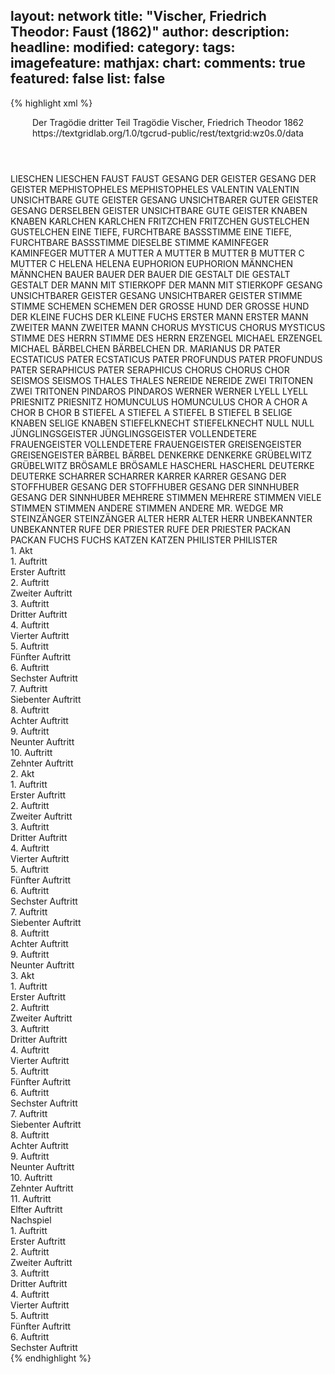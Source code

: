 layout: network
title: "Vischer, Friedrich Theodor: Faust (1862)"
author:
description:
headline:
modified:
category:
tags:
imagefeature:
mathjax:
chart:
comments: true
featured: false
list: false
---
{% highlight xml %}
<?xml-model href="https://raw.githubusercontent.com/DLiNa/project/master/rules/lina.rnc"?><?xml-model href="https://raw.githubusercontent.com/DLiNa/project/master/rules/lina.sch"?>
<play xmlns="http://lina.digital">
  <header>
    <title>Faust</title>
    <subtitle>Der Tragödie dritter Teil</subtitle>
    <genretitle>Tragödie</genretitle>
    <author>Vischer, Friedrich Theodor</author>
    <date type="print" when="1862">1862</date>
    <date type="premiere"/>
    <date type="written"/>
    <source>https://textgridlab.org/1.0/tgcrud-public/rest/textgrid:wz0s.0/data</source>
  </header>
  <personae>
    <character>
      <name>LIESCHEN</name>
      <alias xml:id="lieschen">
        <name>LIESCHEN</name>
      </alias>
    </character>
    <character>
      <name>FAUST</name>
      <alias xml:id="faust">
        <name>FAUST</name>
      </alias>
    </character>
    <character>
      <name>GESANG DER GEISTER</name>
      <alias xml:id="gesang_der_geister">
        <name>GESANG DER GEISTER</name>
      </alias>
    </character>
    <character>
      <name>MEPHISTOPHELES</name>
      <alias xml:id="mephistopheles">
        <name>MEPHISTOPHELES</name>
      </alias>
    </character>
    <character>
      <name>VALENTIN</name>
      <alias xml:id="valentin">
        <name>VALENTIN</name>
      </alias>
    </character>
    <character>
      <name>UNSICHTBARE GUTE GEISTER</name>
      <alias xml:id="gesang_unsichtbarer_guter_geister">
        <name>GESANG UNSICHTBARER GUTER GEISTER</name>
      </alias>
      <alias xml:id="gesang_derselben_geister">
        <name>GESANG DERSELBEN GEISTER</name>
      </alias>
      <alias xml:id="unsichtbare_gute_geister">
        <name>UNSICHTBARE GUTE GEISTER</name>
      </alias>
    </character>
    <character>
      <name>KNABEN</name>
      <alias xml:id="knaben">
        <name>KNABEN</name>
      </alias>
    </character>
    <character>
      <name>KARLCHEN</name>
      <alias xml:id="karlchen">
        <name>KARLCHEN</name>
      </alias>
    </character>
    <character>
      <name>FRITZCHEN</name>
      <alias xml:id="fritzchen">
        <name>FRITZCHEN</name>
      </alias>
    </character>
    <character>
      <name>GUSTELCHEN</name>
      <alias xml:id="gustelchen">
        <name>GUSTELCHEN</name>
      </alias>
    </character>
    <character>
      <name>EINE TIEFE, FURCHTBARE BASSSTIMME</name>
      <alias xml:id="eine_tiefe_furchtbare_bassstimme">
        <name>EINE TIEFE, FURCHTBARE BASSSTIMME</name>
      </alias>
      <alias xml:id="dieselbe_stimme">
        <name>DIESELBE STIMME</name>
      </alias>
    </character>
    <character>
      <name>KAMINFEGER</name>
      <alias xml:id="kaminfeger">
        <name>KAMINFEGER</name>
      </alias>
    </character>
    <character>
      <name>MUTTER A</name>
      <alias xml:id="mutter_a">
        <name>MUTTER A</name>
      </alias>
    </character>
    <character>
      <name>MUTTER B</name>
      <alias xml:id="mutter_b">
        <name>MUTTER B</name>
      </alias>
    </character>
    <character>
      <name>MUTTER C</name>
      <alias xml:id="mutter_c">
        <name>MUTTER C</name>
      </alias>
    </character>
    <character>
      <name>HELENA</name>
      <alias xml:id="helena">
        <name>HELENA</name>
      </alias>
    </character>
    <character>
      <name>EUPHORION</name>
      <alias xml:id="euphorion">
        <name>EUPHORION</name>
      </alias>
    </character>
    <character>
      <name>MÄNNCHEN</name>
      <alias xml:id="männchen">
        <name>MÄNNCHEN</name>
      </alias>
    </character>
    <character>
      <name>BAUER</name>
      <alias xml:id="bauer">
        <name>BAUER</name>
      </alias>
      <alias xml:id="der_bauer">
        <name>DER BAUER</name>
      </alias>
    </character>
    <character>
      <name>DIE GESTALT</name>
      <alias xml:id="die_gestalt">
        <name>DIE GESTALT</name>
      </alias>
      <alias xml:id="gestalt">
        <name>GESTALT</name>
      </alias>
    </character>
    <character>
      <name>DER MANN MIT STIERKOPF</name>
      <alias xml:id="der_mann_mit_stierkopf">
        <name>DER MANN MIT STIERKOPF</name>
      </alias>
    </character>
    <character>
      <name>GESANG UNSICHTBARER GEISTER</name>
      <alias xml:id="gesang_unsichtbarer_geister">
        <name>GESANG UNSICHTBARER GEISTER</name>
      </alias>
    </character>
    <character>
      <name>STIMME</name>
      <alias xml:id="stimme">
        <name>STIMME</name>
      </alias>
    </character>
    <character>
      <name>SCHEMEN</name>
      <alias xml:id="schemen">
        <name>SCHEMEN</name>
      </alias>
    </character>
    <character>
      <name>DER GROSSE HUND</name>
      <alias xml:id="der_grosse_hund">
        <name>DER GROSSE HUND</name>
      </alias>
    </character>
    <character>
      <name>DER KLEINE FUCHS</name>
      <alias xml:id="der_kleine_fuchs">
        <name>DER KLEINE FUCHS</name>
      </alias>
    </character>
    <character>
      <name>ERSTER MANN</name>
      <alias xml:id="erster_mann">
        <name>ERSTER MANN</name>
      </alias>
    </character>
    <character>
      <name>ZWEITER MANN</name>
      <alias xml:id="zweiter_mann">
        <name>ZWEITER MANN</name>
      </alias>
    </character>
    <character>
      <name>CHORUS MYSTICUS</name>
      <alias xml:id="chorus_mysticus">
        <name>CHORUS MYSTICUS</name>
      </alias>
    </character>
    <character>
      <name>STIMME DES HERRN</name>
      <alias xml:id="stimme_des_herrn">
        <name>STIMME DES HERRN</name>
      </alias>
    </character>
    <character>
      <name>ERZENGEL MICHAEL</name>
      <alias xml:id="erzengel_michael">
        <name>ERZENGEL MICHAEL</name>
      </alias>
    </character>
    <character>
      <name>BÄRBELCHEN</name>
      <alias xml:id="bärbelchen">
        <name>BÄRBELCHEN</name>
      </alias>
    </character>
    <character>
      <name>DR. MARIANUS</name>
      <alias xml:id="dr">
        <name>DR</name>
      </alias>
    </character>
    <character>
      <name>PATER ECSTATICUS</name>
      <alias xml:id="pater_ecstaticus">
        <name>PATER ECSTATICUS</name>
      </alias>
    </character>
    <character>
      <name>PATER PROFUNDUS</name>
      <alias xml:id="pater_profundus">
        <name>PATER PROFUNDUS</name>
      </alias>
    </character>
    <character>
      <name>PATER SERAPHICUS</name>
      <alias xml:id="pater_seraphicus">
        <name>PATER SERAPHICUS</name>
      </alias>
    </character>
    <character>
      <name>CHORUS</name>
      <alias xml:id="chorus">
        <name>CHORUS</name>
      </alias>
      <alias xml:id="chor">
        <name>CHOR</name>
      </alias>
    </character>
    <character>
      <name>SEISMOS</name>
      <alias xml:id="seismos">
        <name>SEISMOS</name>
      </alias>
    </character>
    <character>
      <name>THALES</name>
      <alias xml:id="thales">
        <name>THALES</name>
      </alias>
    </character>
    <character>
      <name>NEREIDE</name>
      <alias xml:id="nereide">
        <name>NEREIDE</name>
      </alias>
    </character>
    <character>
      <name>ZWEI TRITONEN</name>
      <alias xml:id="zwei_tritonen">
        <name>ZWEI TRITONEN</name>
      </alias>
    </character>
    <character>
      <name>PINDAROS</name>
      <alias xml:id="pindaros">
        <name>PINDAROS</name>
      </alias>
    </character>
    <character>
      <name>WERNER</name>
      <alias xml:id="werner">
        <name>WERNER</name>
      </alias>
    </character>
    <character>
      <name>LYELL</name>
      <alias xml:id="lyell">
        <name>LYELL</name>
      </alias>
    </character>
    <character>
      <name>PRIESNITZ</name>
      <alias xml:id="priesnitz">
        <name>PRIESNITZ</name>
      </alias>
    </character>
    <character>
      <name>HOMUNCULUS</name>
      <alias xml:id="homunculus">
        <name>HOMUNCULUS</name>
      </alias>
    </character>
    <character>
      <name>CHOR A</name>
      <alias xml:id="chor_a">
        <name>CHOR A</name>
      </alias>
    </character>
    <character>
      <name>CHOR B</name>
      <alias xml:id="chor_b">
        <name>CHOR B</name>
      </alias>
    </character>
    <character>
      <name>STIEFEL A</name>
      <alias xml:id="stiefel_a">
        <name>STIEFEL A</name>
      </alias>
    </character>
    <character>
      <name>STIEFEL B</name>
      <alias xml:id="stiefel_b">
        <name>STIEFEL B</name>
      </alias>
    </character>
    <character>
      <name>SELIGE KNABEN</name>
      <alias xml:id="selige_knaben">
        <name>SELIGE KNABEN</name>
      </alias>
    </character>
    <character>
      <name>STIEFELKNECHT</name>
      <alias xml:id="stiefelknecht">
        <name>STIEFELKNECHT</name>
      </alias>
    </character>
    <character>
      <name>NULL</name>
      <alias xml:id="null">
        <name>NULL</name>
      </alias>
    </character>
    <character>
      <name>JÜNGLINGSGEISTER</name>
      <alias xml:id="jünglingsgeister">
        <name>JÜNGLINGSGEISTER</name>
      </alias>
    </character>
    <character>
      <name>VOLLENDETERE FRAUENGEISTER</name>
      <alias xml:id="vollendetere_frauengeister">
        <name>VOLLENDETERE FRAUENGEISTER</name>
      </alias>
    </character>
    <character>
      <name>GREISENGEISTER</name>
      <alias xml:id="greisengeister">
        <name>GREISENGEISTER</name>
      </alias>
    </character>
    <character>
      <name>BÄRBEL</name>
      <alias xml:id="bärbel">
        <name>BÄRBEL</name>
      </alias>
    </character>
    <character>
      <name>DENKERKE</name>
      <alias xml:id="denkerke">
        <name>DENKERKE</name>
      </alias>
    </character>
    <character>
      <name>GRÜBELWITZ</name>
      <alias xml:id="grübelwitz">
        <name>GRÜBELWITZ</name>
      </alias>
    </character>
    <character>
      <name>BRÖSAMLE</name>
      <alias xml:id="brösamle">
        <name>BRÖSAMLE</name>
      </alias>
    </character>
    <character>
      <name>HASCHERL</name>
      <alias xml:id="hascherl">
        <name>HASCHERL</name>
      </alias>
    </character>
    <character>
      <name>DEUTERKE</name>
      <alias xml:id="deuterke">
        <name>DEUTERKE</name>
      </alias>
    </character>
    <character>
      <name>SCHARRER</name>
      <alias xml:id="scharrer">
        <name>SCHARRER</name>
      </alias>
    </character>
    <character>
      <name>KARRER</name>
      <alias xml:id="karrer">
        <name>KARRER</name>
      </alias>
    </character>
    <character>
      <name>GESANG DER STOFFHUBER</name>
      <alias xml:id="gesang_der_stoffhuber">
        <name>GESANG DER STOFFHUBER</name>
      </alias>
    </character>
    <character>
      <name>GESANG DER SINNHUBER</name>
      <alias xml:id="gesang_der_sinnhuber">
        <name>GESANG DER SINNHUBER</name>
      </alias>
    </character>
    <character>
      <name>MEHRERE STIMMEN</name>
      <alias xml:id="mehrere_stimmen">
        <name>MEHRERE STIMMEN</name>
      </alias>
      <alias xml:id="viele_stimmen">
        <name>VIELE STIMMEN</name>
      </alias>
      <alias xml:id="stimmen">
        <name>STIMMEN</name>
      </alias>
      <alias xml:id="andere_stimmen">
        <name>ANDERE STIMMEN</name>
      </alias>
      <alias xml:id="andere">
        <name>ANDERE</name>
      </alias>
    </character>
    <character>
      <name>MR. WEDGE</name>
      <alias xml:id="mr">
        <name>MR</name>
      </alias>
    </character>
    <character>
      <name>STEINZÄNGER</name>
      <alias xml:id="steinzänger">
        <name>STEINZÄNGER</name>
      </alias>
    </character>
    <character>
      <name>ALTER HERR</name>
      <alias xml:id="alter_herr">
        <name>ALTER HERR</name>
      </alias>
    </character>
    <character>
      <name>UNBEKANNTER</name>
      <alias xml:id="unbekannter">
        <name>UNBEKANNTER</name>
      </alias>
    </character>
    <character>
      <name>RUFE DER PRIESTER</name>
      <alias xml:id="rufe_der_priester">
        <name>RUFE DER PRIESTER</name>
      </alias>
    </character>
    <character>
      <name>PACKAN</name>
      <alias xml:id="packan">
        <name>PACKAN</name>
      </alias>
    </character>
    <character>
      <name>FUCHS</name>
      <alias xml:id="fuchs">
        <name>FUCHS</name>
      </alias>
    </character>
    <character>
      <name>KATZEN</name>
      <alias xml:id="katzen">
        <name>KATZEN</name>
      </alias>
    </character>
    <character>
      <name>PHILISTER</name>
      <alias xml:id="philister">
        <name>PHILISTER</name>
      </alias>
    </character>
  </personae>
  <text>
    <div>
      <head>1. Akt</head>
      <div>
        <head>1. Auftritt</head>
        <div>
          <head>Erster Auftritt</head>
          <sp who="#lieschen">
            <amount n="1" unit="speech_acts"/>
            <amount n="963" unit="words"/>
            <amount n="155" unit="lines"/>
            <amount n="5452" unit="chars"/>
          </sp>
        </div>
      </div>
      <div>
        <head>2. Auftritt</head>
        <div>
          <head>Zweiter Auftritt</head>
          <sp who="#lieschen">
            <amount n="11" unit="speech_acts"/>
            <amount n="187" unit="words"/>
            <amount n="27" unit="lines"/>
            <amount n="1007" unit="chars"/>
          </sp>
          <sp who="#faust">
            <amount n="11" unit="speech_acts"/>
            <amount n="587" unit="words"/>
            <amount n="89" unit="lines"/>
            <amount n="3240" unit="chars"/>
          </sp>
        </div>
      </div>
      <div>
        <head>3. Auftritt</head>
        <div>
          <head>Dritter Auftritt</head>
          <sp who="#gesang_der_geister">
            <amount n="1" unit="speech_acts"/>
            <amount n="227" unit="words"/>
            <amount n="76" unit="lines"/>
            <amount n="1350" unit="chars"/>
          </sp>
          <sp who="#faust">
            <amount n="3" unit="speech_acts"/>
            <amount n="143" unit="words"/>
            <amount n="21" unit="lines"/>
            <amount n="777" unit="chars"/>
          </sp>
          <sp who="#mephistopheles">
            <amount n="3" unit="speech_acts"/>
            <amount n="38" unit="words"/>
            <amount n="6" unit="lines"/>
            <amount n="187" unit="chars"/>
          </sp>
          <sp who="#lieschen">
            <amount n="4" unit="speech_acts"/>
            <amount n="77" unit="words"/>
            <amount n="11" unit="lines"/>
            <amount n="361" unit="chars"/>
          </sp>
        </div>
      </div>
      <div>
        <head>4. Auftritt</head>
        <div>
          <head>Vierter Auftritt</head>
          <sp who="#valentin">
            <amount n="4" unit="speech_acts"/>
            <amount n="108" unit="words"/>
            <amount n="16" unit="lines"/>
            <amount n="552" unit="chars"/>
          </sp>
          <sp who="#faust">
            <amount n="2" unit="speech_acts"/>
            <amount n="83" unit="words"/>
            <amount n="16" unit="lines"/>
            <amount n="463" unit="chars"/>
          </sp>
          <sp who="#lieschen">
            <amount n="1" unit="speech_acts"/>
            <amount n="24" unit="words"/>
            <amount n="4" unit="lines"/>
            <amount n="143" unit="chars"/>
          </sp>
          <sp who="#mephistopheles">
            <amount n="3" unit="speech_acts"/>
            <amount n="54" unit="words"/>
            <amount n="7" unit="lines"/>
            <amount n="284" unit="chars"/>
          </sp>
        </div>
      </div>
      <div>
        <head>5. Auftritt</head>
        <div>
          <head>Fünfter Auftritt</head>
          <sp who="#gesang_unsichtbarer_guter_geister">
            <amount n="1" unit="speech_acts"/>
            <amount n="4" unit="words"/>
            <amount n="1" unit="lines"/>
            <amount n="21" unit="chars"/>
          </sp>
          <sp who="#faust">
            <amount n="4" unit="speech_acts"/>
            <amount n="76" unit="words"/>
            <amount n="11" unit="lines"/>
            <amount n="434" unit="chars"/>
          </sp>
          <sp who="#lieschen">
            <amount n="2" unit="speech_acts"/>
            <amount n="64" unit="words"/>
            <amount n="13" unit="lines"/>
            <amount n="430" unit="chars"/>
          </sp>
          <sp who="#gesang_derselben_geister">
            <amount n="1" unit="speech_acts"/>
            <amount n="65" unit="words"/>
            <amount n="24" unit="lines"/>
            <amount n="512" unit="chars"/>
          </sp>
          <sp who="#valentin">
            <amount n="2" unit="speech_acts"/>
            <amount n="154" unit="words"/>
            <amount n="20" unit="lines"/>
            <amount n="801" unit="chars"/>
          </sp>
        </div>
      </div>
      <div>
        <head>6. Auftritt</head>
        <div>
          <head>Sechster Auftritt</head>
          <sp who="#mephistopheles">
            <amount n="12" unit="speech_acts"/>
            <amount n="473" unit="words"/>
            <amount n="71" unit="lines"/>
            <amount n="2627" unit="chars"/>
          </sp>
          <sp who="#knaben">
            <amount n="6" unit="speech_acts"/>
            <amount n="44" unit="words"/>
            <amount n="7" unit="lines"/>
            <amount n="226" unit="chars"/>
          </sp>
          <sp who="#karlchen">
            <amount n="1" unit="speech_acts"/>
            <amount n="9" unit="words"/>
            <amount n="1" unit="lines"/>
            <amount n="53" unit="chars"/>
          </sp>
          <sp who="#fritzchen">
            <amount n="1" unit="speech_acts"/>
            <amount n="5" unit="words"/>
            <amount n="1" unit="lines"/>
            <amount n="36" unit="chars"/>
          </sp>
          <sp who="#gustelchen">
            <amount n="1" unit="speech_acts"/>
            <amount n="3" unit="words"/>
            <amount n="1" unit="lines"/>
            <amount n="16" unit="chars"/>
          </sp>
        </div>
      </div>
      <div>
        <head>7. Auftritt</head>
        <div>
          <head>Siebenter Auftritt</head>
          <sp who="#faust">
            <amount n="9" unit="speech_acts"/>
            <amount n="909" unit="words"/>
            <amount n="115" unit="lines"/>
            <amount n="5153" unit="chars"/>
          </sp>
          <sp who="#knaben">
            <amount n="2" unit="speech_acts"/>
            <amount n="20" unit="words"/>
            <amount n="2" unit="lines"/>
            <amount n="101" unit="chars"/>
          </sp>
          <sp who="#karlchen">
            <amount n="1" unit="speech_acts"/>
            <amount n="7" unit="words"/>
            <amount n="1" unit="lines"/>
            <amount n="27" unit="chars"/>
          </sp>
          <sp who="#lieschen">
            <amount n="2" unit="speech_acts"/>
            <amount n="89" unit="words"/>
            <amount n="15" unit="lines"/>
            <amount n="531" unit="chars"/>
          </sp>
          <sp who="#fritzchen">
            <amount n="2" unit="speech_acts"/>
            <amount n="22" unit="words"/>
            <amount n="3" unit="lines"/>
            <amount n="99" unit="chars"/>
          </sp>
          <sp who="#mephistopheles">
            <amount n="1" unit="speech_acts"/>
            <amount n="55" unit="words"/>
            <amount n="8" unit="lines"/>
            <amount n="309" unit="chars"/>
          </sp>
          <sp who="#gesang_unsichtbarer_guter_geister">
            <amount n="1" unit="speech_acts"/>
            <amount n="101" unit="words"/>
            <amount n="41" unit="lines"/>
            <amount n="798" unit="chars"/>
          </sp>
        </div>
      </div>
      <div>
        <head>8. Auftritt</head>
        <div>
          <head>Achter Auftritt</head>
          <sp who="#faust">
            <amount n="6" unit="speech_acts"/>
            <amount n="169" unit="words"/>
            <amount n="24" unit="lines"/>
            <amount n="914" unit="chars"/>
          </sp>
          <sp who="#lieschen">
            <amount n="6" unit="speech_acts"/>
            <amount n="130" unit="words"/>
            <amount n="20" unit="lines"/>
            <amount n="707" unit="chars"/>
          </sp>
          <sp who="#eine_tiefe_furchtbare_bassstimme">
            <amount n="1" unit="speech_acts"/>
            <amount n="25" unit="words"/>
            <amount n="3" unit="lines"/>
            <amount n="145" unit="chars"/>
          </sp>
          <sp who="#dieselbe_stimme">
            <amount n="2" unit="speech_acts"/>
            <amount n="88" unit="words"/>
            <amount n="14" unit="lines"/>
            <amount n="499" unit="chars"/>
          </sp>
        </div>
      </div>
      <div>
        <head>9. Auftritt</head>
        <div>
          <head>Neunter Auftritt</head>
          <sp who="#valentin">
            <amount n="10" unit="speech_acts"/>
            <amount n="245" unit="words"/>
            <amount n="32" unit="lines"/>
            <amount n="1287" unit="chars"/>
          </sp>
          <sp who="#faust">
            <amount n="9" unit="speech_acts"/>
            <amount n="268" unit="words"/>
            <amount n="44" unit="lines"/>
            <amount n="1598" unit="chars"/>
          </sp>
          <sp who="#lieschen">
            <amount n="2" unit="speech_acts"/>
            <amount n="61" unit="words"/>
            <amount n="8" unit="lines"/>
            <amount n="322" unit="chars"/>
          </sp>
        </div>
      </div>
      <div>
        <head>10. Auftritt</head>
        <div>
          <head>Zehnter Auftritt</head>
          <sp who="#kaminfeger">
            <amount n="1" unit="speech_acts"/>
            <amount n="27" unit="words"/>
            <amount n="4" unit="lines"/>
            <amount n="146" unit="chars"/>
          </sp>
          <sp who="#lieschen">
            <amount n="2" unit="speech_acts"/>
            <amount n="71" unit="words"/>
            <amount n="10" unit="lines"/>
            <amount n="381" unit="chars"/>
          </sp>
          <sp who="#valentin">
            <amount n="3" unit="speech_acts"/>
            <amount n="69" unit="words"/>
            <amount n="9" unit="lines"/>
            <amount n="375" unit="chars"/>
          </sp>
          <sp who="#faust">
            <amount n="2" unit="speech_acts"/>
            <amount n="99" unit="words"/>
            <amount n="15" unit="lines"/>
            <amount n="628" unit="chars"/>
          </sp>
        </div>
      </div>
    </div>
    <div>
      <head>2. Akt</head>
      <div>
        <head>1. Auftritt</head>
        <div>
          <head>Erster Auftritt</head>
          <sp who="#mutter_a">
            <amount n="3" unit="speech_acts"/>
            <amount n="104" unit="words"/>
            <amount n="31" unit="lines"/>
            <amount n="663" unit="chars"/>
          </sp>
          <sp who="#mutter_b">
            <amount n="1" unit="speech_acts"/>
            <amount n="47" unit="words"/>
            <amount n="14" unit="lines"/>
            <amount n="271" unit="chars"/>
          </sp>
          <sp who="#mutter_c">
            <amount n="1" unit="speech_acts"/>
            <amount n="46" unit="words"/>
            <amount n="14" unit="lines"/>
            <amount n="262" unit="chars"/>
          </sp>
          <sp who="#mutter_a #mutter_b #mutter_c">
            <amount n="1" unit="speech_acts"/>
            <amount n="50" unit="words"/>
            <amount n="14" unit="lines"/>
            <amount n="284" unit="chars"/>
          </sp>
          <sp who="#mephistopheles">
            <amount n="1" unit="speech_acts"/>
            <amount n="15" unit="words"/>
            <amount n="3" unit="lines"/>
            <amount n="84" unit="chars"/>
          </sp>
          <sp who="#mutter_a #mutter_b #mutter_c">
            <amount n="1" unit="speech_acts"/>
            <amount n="6" unit="words"/>
            <amount n="1" unit="lines"/>
            <amount n="41" unit="chars"/>
          </sp>
        </div>
      </div>
      <div>
        <head>2. Auftritt</head>
        <div>
          <head>Zweiter Auftritt</head>
          <sp who="#mephistopheles">
            <amount n="12" unit="speech_acts"/>
            <amount n="1423" unit="words"/>
            <amount n="196" unit="lines"/>
            <amount n="8046" unit="chars"/>
          </sp>
          <sp who="#mutter_a">
            <amount n="9" unit="speech_acts"/>
            <amount n="234" unit="words"/>
            <amount n="34" unit="lines"/>
            <amount n="1333" unit="chars"/>
          </sp>
          <sp who="#mutter_b">
            <amount n="1" unit="speech_acts"/>
            <amount n="9" unit="words"/>
            <amount n="2" unit="lines"/>
            <amount n="67" unit="chars"/>
          </sp>
          <sp who="#mutter_c">
            <amount n="1" unit="speech_acts"/>
            <amount n="12" unit="words"/>
            <amount n="2" unit="lines"/>
            <amount n="66" unit="chars"/>
          </sp>
          <sp who="#mutter_a #mutter_b #mutter_c">
            <amount n="4" unit="speech_acts"/>
            <amount n="41" unit="words"/>
            <amount n="7" unit="lines"/>
            <amount n="227" unit="chars"/>
          </sp>
          <sp who="#valentin">
            <amount n="3" unit="speech_acts"/>
            <amount n="65" unit="words"/>
            <amount n="12" unit="lines"/>
            <amount n="378" unit="chars"/>
          </sp>
          <sp who="#faust">
            <amount n="2" unit="speech_acts"/>
            <amount n="27" unit="words"/>
            <amount n="4" unit="lines"/>
            <amount n="154" unit="chars"/>
          </sp>
        </div>
      </div>
      <div>
        <head>3. Auftritt</head>
        <div>
          <head>Dritter Auftritt</head>
          <sp who="#valentin">
            <amount n="2" unit="speech_acts"/>
            <amount n="56" unit="words"/>
            <amount n="10" unit="lines"/>
            <amount n="306" unit="chars"/>
          </sp>
          <sp who="#faust">
            <amount n="1" unit="speech_acts"/>
            <amount n="40" unit="words"/>
            <amount n="6" unit="lines"/>
            <amount n="226" unit="chars"/>
          </sp>
        </div>
      </div>
      <div>
        <head>4. Auftritt</head>
        <div>
          <head>Vierter Auftritt</head>
          <sp who="#helena">
            <amount n="5" unit="speech_acts"/>
            <amount n="220" unit="words"/>
            <amount n="29" unit="lines"/>
            <amount n="1332" unit="chars"/>
          </sp>
          <sp who="#faust">
            <amount n="4" unit="speech_acts"/>
            <amount n="306" unit="words"/>
            <amount n="47" unit="lines"/>
            <amount n="1774" unit="chars"/>
          </sp>
        </div>
      </div>
      <div>
        <head>5. Auftritt</head>
        <div>
          <head>Fünfter Auftritt</head>
          <sp who="#euphorion">
            <amount n="5" unit="speech_acts"/>
            <amount n="216" unit="words"/>
            <amount n="60" unit="lines"/>
            <amount n="1256" unit="chars"/>
          </sp>
          <sp who="#helena">
            <amount n="5" unit="speech_acts"/>
            <amount n="169" unit="words"/>
            <amount n="31" unit="lines"/>
            <amount n="995" unit="chars"/>
          </sp>
          <sp who="#valentin">
            <amount n="8" unit="speech_acts"/>
            <amount n="179" unit="words"/>
            <amount n="30" unit="lines"/>
            <amount n="1092" unit="chars"/>
          </sp>
          <sp who="#faust">
            <amount n="9" unit="speech_acts"/>
            <amount n="490" unit="words"/>
            <amount n="71" unit="lines"/>
            <amount n="2717" unit="chars"/>
          </sp>
          <sp who="#gesang_unsichtbarer_guter_geister">
            <amount n="1" unit="speech_acts"/>
            <amount n="55" unit="words"/>
            <amount n="24" unit="lines"/>
            <amount n="470" unit="chars"/>
          </sp>
        </div>
      </div>
      <div>
        <head>6. Auftritt</head>
        <div>
          <head>Sechster Auftritt</head>
          <sp who="#männchen">
            <amount n="2" unit="speech_acts"/>
            <amount n="55" unit="words"/>
            <amount n="8" unit="lines"/>
            <amount n="324" unit="chars"/>
          </sp>
          <sp who="#faust">
            <amount n="5" unit="speech_acts"/>
            <amount n="129" unit="words"/>
            <amount n="18" unit="lines"/>
            <amount n="736" unit="chars"/>
          </sp>
          <sp who="#valentin">
            <amount n="5" unit="speech_acts"/>
            <amount n="108" unit="words"/>
            <amount n="14" unit="lines"/>
            <amount n="576" unit="chars"/>
          </sp>
          <sp who="#bauer">
            <amount n="3" unit="speech_acts"/>
            <amount n="114" unit="words"/>
            <amount n="15" unit="lines"/>
            <amount n="581" unit="chars"/>
          </sp>
        </div>
      </div>
      <div>
        <head>7. Auftritt</head>
        <div>
          <head>Siebenter Auftritt</head>
          <sp who="#die_gestalt">
            <amount n="2" unit="speech_acts"/>
            <amount n="92" unit="words"/>
            <amount n="21" unit="lines"/>
            <amount n="524" unit="chars"/>
          </sp>
          <sp who="#faust">
            <amount n="11" unit="speech_acts"/>
            <amount n="375" unit="words"/>
            <amount n="51" unit="lines"/>
            <amount n="1986" unit="chars"/>
          </sp>
          <sp who="#der_mann_mit_stierkopf">
            <amount n="1" unit="speech_acts"/>
            <amount n="35" unit="words"/>
            <amount n="8" unit="lines"/>
            <amount n="201" unit="chars"/>
          </sp>
          <sp who="#bauer">
            <amount n="1" unit="speech_acts"/>
            <amount n="10" unit="words"/>
            <amount n="2" unit="lines"/>
            <amount n="43" unit="chars"/>
          </sp>
          <sp who="#valentin">
            <amount n="8" unit="speech_acts"/>
            <amount n="235" unit="words"/>
            <amount n="34" unit="lines"/>
            <amount n="1325" unit="chars"/>
          </sp>
          <sp who="#gestalt">
            <amount n="1" unit="speech_acts"/>
            <amount n="8" unit="words"/>
            <amount n="1" unit="lines"/>
            <amount n="40" unit="chars"/>
          </sp>
          <sp who="#der_bauer">
            <amount n="2" unit="speech_acts"/>
            <amount n="40" unit="words"/>
            <amount n="6" unit="lines"/>
            <amount n="200" unit="chars"/>
          </sp>
          <sp who="#gesang_unsichtbarer_geister">
            <amount n="1" unit="speech_acts"/>
            <amount n="62" unit="words"/>
            <amount n="24" unit="lines"/>
            <amount n="485" unit="chars"/>
          </sp>
        </div>
      </div>
      <div>
        <head>8. Auftritt</head>
        <div>
          <head>Achter Auftritt</head>
          <sp who="#valentin">
            <amount n="10" unit="speech_acts"/>
            <amount n="145" unit="words"/>
            <amount n="22" unit="lines"/>
            <amount n="834" unit="chars"/>
          </sp>
          <sp who="#faust">
            <amount n="13" unit="speech_acts"/>
            <amount n="168" unit="words"/>
            <amount n="25" unit="lines"/>
            <amount n="951" unit="chars"/>
          </sp>
          <sp who="#stimme">
            <amount n="1" unit="speech_acts"/>
            <amount n="7" unit="words"/>
            <amount n="2" unit="lines"/>
            <amount n="45" unit="chars"/>
          </sp>
          <sp who="#schemen">
            <amount n="8" unit="speech_acts"/>
            <amount n="606" unit="words"/>
            <amount n="100" unit="lines"/>
            <amount n="3681" unit="chars"/>
          </sp>
          <sp who="#der_grosse_hund">
            <amount n="1" unit="speech_acts"/>
            <amount n="157" unit="words"/>
            <amount n="29" unit="lines"/>
            <amount n="881" unit="chars"/>
          </sp>
          <sp who="#der_kleine_fuchs">
            <amount n="1" unit="speech_acts"/>
            <amount n="318" unit="words"/>
            <amount n="59" unit="lines"/>
            <amount n="1813" unit="chars"/>
          </sp>
        </div>
      </div>
      <div>
        <head>9. Auftritt</head>
        <div>
          <head>Neunter Auftritt</head>
          <sp who="#erster_mann">
            <amount n="1" unit="speech_acts"/>
            <amount n="90" unit="words"/>
            <amount n="20" unit="lines"/>
            <amount n="466" unit="chars"/>
          </sp>
          <sp who="#valentin">
            <amount n="4" unit="speech_acts"/>
            <amount n="230" unit="words"/>
            <amount n="29" unit="lines"/>
            <amount n="1228" unit="chars"/>
          </sp>
          <sp who="#zweiter_mann">
            <amount n="1" unit="speech_acts"/>
            <amount n="122" unit="words"/>
            <amount n="16" unit="lines"/>
            <amount n="698" unit="chars"/>
          </sp>
          <sp who="#faust">
            <amount n="4" unit="speech_acts"/>
            <amount n="240" unit="words"/>
            <amount n="37" unit="lines"/>
            <amount n="1307" unit="chars"/>
          </sp>
          <sp who="#gesang_unsichtbarer_guter_geister">
            <amount n="1" unit="speech_acts"/>
            <amount n="36" unit="words"/>
            <amount n="18" unit="lines"/>
            <amount n="352" unit="chars"/>
          </sp>
          <sp who="#chorus_mysticus">
            <amount n="1" unit="speech_acts"/>
            <amount n="27" unit="words"/>
            <amount n="9" unit="lines"/>
            <amount n="155" unit="chars"/>
          </sp>
          <sp who="#unsichtbare_gute_geister">
            <amount n="1" unit="speech_acts"/>
            <amount n="47" unit="words"/>
            <amount n="13" unit="lines"/>
            <amount n="284" unit="chars"/>
          </sp>
          <sp who="#mutter_a #mutter_b #mutter_c">
            <amount n="1" unit="speech_acts"/>
            <amount n="60" unit="words"/>
            <amount n="20" unit="lines"/>
            <amount n="379" unit="chars"/>
          </sp>
          <sp who="#gesang_unsichtbarer_geister">
            <amount n="1" unit="speech_acts"/>
            <amount n="156" unit="words"/>
            <amount n="55" unit="lines"/>
            <amount n="1120" unit="chars"/>
          </sp>
        </div>
      </div>
    </div>
    <div>
      <head>3. Akt</head>
      <div>
        <head>1. Auftritt</head>
        <div>
          <head>Erster Auftritt</head>
          <sp who="#mephistopheles">
            <amount n="9" unit="speech_acts"/>
            <amount n="591" unit="words"/>
            <amount n="92" unit="lines"/>
            <amount n="3186" unit="chars"/>
          </sp>
          <sp who="#stimme_des_herrn">
            <amount n="7" unit="speech_acts"/>
            <amount n="112" unit="words"/>
            <amount n="19" unit="lines"/>
            <amount n="583" unit="chars"/>
          </sp>
          <sp who="#erzengel_michael">
            <amount n="1" unit="speech_acts"/>
            <amount n="170" unit="words"/>
            <amount n="33" unit="lines"/>
            <amount n="1042" unit="chars"/>
          </sp>
        </div>
      </div>
      <div>
        <head>2. Auftritt</head>
        <div>
          <head>Zweiter Auftritt</head>
          <sp who="#bärbelchen">
            <amount n="1" unit="speech_acts"/>
            <amount n="148" unit="words"/>
            <amount n="20" unit="lines"/>
            <amount n="816" unit="chars"/>
          </sp>
        </div>
      </div>
      <div>
        <head>3. Auftritt</head>
        <div>
          <head>Dritter Auftritt</head>
          <sp who="#lieschen">
            <amount n="5" unit="speech_acts"/>
            <amount n="181" unit="words"/>
            <amount n="29" unit="lines"/>
            <amount n="1079" unit="chars"/>
          </sp>
          <sp who="#bärbelchen">
            <amount n="1" unit="speech_acts"/>
            <amount n="16" unit="words"/>
            <amount n="2" unit="lines"/>
            <amount n="85" unit="chars"/>
          </sp>
          <sp who="#faust">
            <amount n="4" unit="speech_acts"/>
            <amount n="197" unit="words"/>
            <amount n="30" unit="lines"/>
            <amount n="1222" unit="chars"/>
          </sp>
        </div>
      </div>
      <div>
        <head>4. Auftritt</head>
        <div>
          <head>Vierter Auftritt</head>
          <sp who="#dr">
            <amount n="8" unit="speech_acts"/>
            <amount n="407" unit="words"/>
            <amount n="68" unit="lines"/>
            <amount n="2284" unit="chars"/>
          </sp>
          <sp who="#faust">
            <amount n="3" unit="speech_acts"/>
            <amount n="65" unit="words"/>
            <amount n="9" unit="lines"/>
            <amount n="382" unit="chars"/>
          </sp>
          <sp who="#mephistopheles">
            <amount n="2" unit="speech_acts"/>
            <amount n="24" unit="words"/>
            <amount n="4" unit="lines"/>
            <amount n="122" unit="chars"/>
          </sp>
          <sp who="#lieschen">
            <amount n="1" unit="speech_acts"/>
            <amount n="9" unit="words"/>
            <amount n="1" unit="lines"/>
            <amount n="51" unit="chars"/>
          </sp>
          <sp who="#bärbelchen">
            <amount n="3" unit="speech_acts"/>
            <amount n="39" unit="words"/>
            <amount n="6" unit="lines"/>
            <amount n="193" unit="chars"/>
          </sp>
        </div>
      </div>
      <div>
        <head>5. Auftritt</head>
        <div>
          <head>Fünfter Auftritt</head>
          <sp who="#faust">
            <amount n="8" unit="speech_acts"/>
            <amount n="75" unit="words"/>
            <amount n="17" unit="lines"/>
            <amount n="394" unit="chars"/>
          </sp>
          <sp who="#mephistopheles">
            <amount n="11" unit="speech_acts"/>
            <amount n="282" unit="words"/>
            <amount n="58" unit="lines"/>
            <amount n="1552" unit="chars"/>
          </sp>
          <sp who="#valentin">
            <amount n="4" unit="speech_acts"/>
            <amount n="96" unit="words"/>
            <amount n="16" unit="lines"/>
            <amount n="559" unit="chars"/>
          </sp>
        </div>
      </div>
      <div>
        <head>6. Auftritt</head>
        <div>
          <head>Sechster Auftritt</head>
          <sp who="#valentin">
            <amount n="2" unit="speech_acts"/>
            <amount n="30" unit="words"/>
            <amount n="4" unit="lines"/>
            <amount n="174" unit="chars"/>
          </sp>
          <sp who="#faust">
            <amount n="2" unit="speech_acts"/>
            <amount n="17" unit="words"/>
            <amount n="2" unit="lines"/>
            <amount n="77" unit="chars"/>
          </sp>
          <sp who="#dr">
            <amount n="1" unit="speech_acts"/>
            <amount n="56" unit="words"/>
            <amount n="14" unit="lines"/>
            <amount n="353" unit="chars"/>
          </sp>
        </div>
      </div>
      <div>
        <head>7. Auftritt</head>
        <div>
          <head>Siebenter Auftritt</head>
          <sp who="#dr">
            <amount n="10" unit="speech_acts"/>
            <amount n="510" unit="words"/>
            <amount n="89" unit="lines"/>
            <amount n="2891" unit="chars"/>
          </sp>
          <sp who="#valentin">
            <amount n="1" unit="speech_acts"/>
            <amount n="13" unit="words"/>
            <amount n="2" unit="lines"/>
            <amount n="71" unit="chars"/>
          </sp>
          <sp who="#pater_ecstaticus">
            <amount n="1" unit="speech_acts"/>
            <amount n="21" unit="words"/>
            <amount n="5" unit="lines"/>
            <amount n="128" unit="chars"/>
          </sp>
          <sp who="#pater_profundus">
            <amount n="1" unit="speech_acts"/>
            <amount n="34" unit="words"/>
            <amount n="7" unit="lines"/>
            <amount n="186" unit="chars"/>
          </sp>
          <sp who="#pater_seraphicus">
            <amount n="1" unit="speech_acts"/>
            <amount n="32" unit="words"/>
            <amount n="7" unit="lines"/>
            <amount n="170" unit="chars"/>
          </sp>
          <sp who="#faust">
            <amount n="14" unit="speech_acts"/>
            <amount n="296" unit="words"/>
            <amount n="50" unit="lines"/>
            <amount n="1560" unit="chars"/>
          </sp>
          <sp who="#pater_ecstaticus #pater_profundus #pater_seraphicus #dr">
            <amount n="1" unit="speech_acts"/>
            <amount n="44" unit="words"/>
            <amount n="17" unit="lines"/>
            <amount n="345" unit="chars"/>
          </sp>
          <sp who="#pater_ecstaticus #pater_profundus #pater_seraphicus">
            <amount n="1" unit="speech_acts"/>
            <amount n="13" unit="words"/>
            <amount n="3" unit="lines"/>
            <amount n="87" unit="chars"/>
          </sp>
          <sp who="#lieschen">
            <amount n="1" unit="speech_acts"/>
            <amount n="14" unit="words"/>
            <amount n="2" unit="lines"/>
            <amount n="69" unit="chars"/>
          </sp>
          <sp who="#chorus">
            <amount n="1" unit="speech_acts"/>
            <amount n="41" unit="words"/>
            <amount n="8" unit="lines"/>
            <amount n="204" unit="chars"/>
          </sp>
          <sp who="#chor">
            <amount n="8" unit="speech_acts"/>
            <amount n="152" unit="words"/>
            <amount n="32" unit="lines"/>
            <amount n="810" unit="chars"/>
          </sp>
        </div>
      </div>
      <div>
        <head>8. Auftritt</head>
        <div>
          <head>Achter Auftritt</head>
          <sp who="#mephistopheles">
            <amount n="6" unit="speech_acts"/>
            <amount n="259" unit="words"/>
            <amount n="56" unit="lines"/>
            <amount n="1506" unit="chars"/>
          </sp>
          <sp who="#seismos">
            <amount n="1" unit="speech_acts"/>
            <amount n="19" unit="words"/>
            <amount n="4" unit="lines"/>
            <amount n="112" unit="chars"/>
          </sp>
          <sp who="#dr">
            <amount n="1" unit="speech_acts"/>
            <amount n="29" unit="words"/>
            <amount n="4" unit="lines"/>
            <amount n="164" unit="chars"/>
          </sp>
          <sp who="#faust">
            <amount n="10" unit="speech_acts"/>
            <amount n="232" unit="words"/>
            <amount n="34" unit="lines"/>
            <amount n="1245" unit="chars"/>
          </sp>
          <sp who="#thales">
            <amount n="1" unit="speech_acts"/>
            <amount n="14" unit="words"/>
            <amount n="4" unit="lines"/>
            <amount n="96" unit="chars"/>
          </sp>
          <sp who="#nereide">
            <amount n="1" unit="speech_acts"/>
            <amount n="23" unit="words"/>
            <amount n="5" unit="lines"/>
            <amount n="139" unit="chars"/>
          </sp>
          <sp who="#zwei_tritonen">
            <amount n="1" unit="speech_acts"/>
            <amount n="48" unit="words"/>
            <amount n="15" unit="lines"/>
            <amount n="290" unit="chars"/>
          </sp>
          <sp who="#pindaros">
            <amount n="1" unit="speech_acts"/>
            <amount n="15" unit="words"/>
            <amount n="2" unit="lines"/>
            <amount n="74" unit="chars"/>
          </sp>
          <sp who="#werner">
            <amount n="1" unit="speech_acts"/>
            <amount n="34" unit="words"/>
            <amount n="7" unit="lines"/>
            <amount n="218" unit="chars"/>
          </sp>
          <sp who="#lyell">
            <amount n="1" unit="speech_acts"/>
            <amount n="30" unit="words"/>
            <amount n="4" unit="lines"/>
            <amount n="149" unit="chars"/>
          </sp>
          <sp who="#priesnitz">
            <amount n="2" unit="speech_acts"/>
            <amount n="111" unit="words"/>
            <amount n="18" unit="lines"/>
            <amount n="619" unit="chars"/>
          </sp>
        </div>
      </div>
      <div>
        <head>9. Auftritt</head>
        <div>
          <head>Neunter Auftritt</head>
          <sp who="#homunculus">
            <amount n="1" unit="speech_acts"/>
            <amount n="93" unit="words"/>
            <amount n="22" unit="lines"/>
            <amount n="564" unit="chars"/>
          </sp>
          <sp who="#mephistopheles">
            <amount n="2" unit="speech_acts"/>
            <amount n="97" unit="words"/>
            <amount n="16" unit="lines"/>
            <amount n="553" unit="chars"/>
          </sp>
          <sp who="#gesang_unsichtbarer_guter_geister">
            <amount n="1" unit="speech_acts"/>
            <amount n="34" unit="words"/>
            <amount n="11" unit="lines"/>
            <amount n="236" unit="chars"/>
          </sp>
        </div>
      </div>
      <div>
        <head>10. Auftritt</head>
        <div>
          <head>Zehnter Auftritt</head>
          <sp who="#dr">
            <amount n="10" unit="speech_acts"/>
            <amount n="467" unit="words"/>
            <amount n="98" unit="lines"/>
            <amount n="2961" unit="chars"/>
          </sp>
          <sp who="#faust">
            <amount n="5" unit="speech_acts"/>
            <amount n="49" unit="words"/>
            <amount n="7" unit="lines"/>
            <amount n="262" unit="chars"/>
          </sp>
          <sp who="#lieschen">
            <amount n="2" unit="speech_acts"/>
            <amount n="29" unit="words"/>
            <amount n="5" unit="lines"/>
            <amount n="193" unit="chars"/>
          </sp>
          <sp who="#valentin">
            <amount n="6" unit="speech_acts"/>
            <amount n="100" unit="words"/>
            <amount n="14" unit="lines"/>
            <amount n="543" unit="chars"/>
          </sp>
          <sp who="#pater_seraphicus">
            <amount n="1" unit="speech_acts"/>
            <amount n="30" unit="words"/>
            <amount n="4" unit="lines"/>
            <amount n="163" unit="chars"/>
          </sp>
          <sp who="#bärbelchen">
            <amount n="5" unit="speech_acts"/>
            <amount n="67" unit="words"/>
            <amount n="14" unit="lines"/>
            <amount n="377" unit="chars"/>
          </sp>
          <sp who="#pater_ecstaticus">
            <amount n="1" unit="speech_acts"/>
            <amount n="6" unit="words"/>
            <amount n="1" unit="lines"/>
            <amount n="32" unit="chars"/>
          </sp>
          <sp who="#pater_profundus">
            <amount n="1" unit="speech_acts"/>
            <amount n="8" unit="words"/>
            <amount n="1" unit="lines"/>
            <amount n="32" unit="chars"/>
          </sp>
          <sp who="#pater_ecstaticus #pater_profundus #pater_seraphicus #dr">
            <amount n="1" unit="speech_acts"/>
            <amount n="18" unit="words"/>
            <amount n="7" unit="lines"/>
            <amount n="105" unit="chars"/>
          </sp>
        </div>
      </div>
      <div>
        <head>11. Auftritt</head>
        <div>
          <head>Elfter Auftritt</head>
          <sp who="#chor_a">
            <amount n="2" unit="speech_acts"/>
            <amount n="5" unit="words"/>
            <amount n="2" unit="lines"/>
            <amount n="41" unit="chars"/>
          </sp>
          <sp who="#chor_b">
            <amount n="2" unit="speech_acts"/>
            <amount n="5" unit="words"/>
            <amount n="2" unit="lines"/>
            <amount n="39" unit="chars"/>
          </sp>
          <sp who="#chor_a #chor_b">
            <amount n="1" unit="speech_acts"/>
            <amount n="21" unit="words"/>
            <amount n="5" unit="lines"/>
            <amount n="142" unit="chars"/>
          </sp>
          <sp who="#lieschen">
            <amount n="5" unit="speech_acts"/>
            <amount n="80" unit="words"/>
            <amount n="12" unit="lines"/>
            <amount n="461" unit="chars"/>
          </sp>
          <sp who="#valentin">
            <amount n="14" unit="speech_acts"/>
            <amount n="370" unit="words"/>
            <amount n="31" unit="lines"/>
            <amount n="2174" unit="chars"/>
          </sp>
          <sp who="#faust">
            <amount n="8" unit="speech_acts"/>
            <amount n="224" unit="words"/>
            <amount n="33" unit="lines"/>
            <amount n="1252" unit="chars"/>
          </sp>
          <sp who="#dr">
            <amount n="11" unit="speech_acts"/>
            <amount n="368" unit="words"/>
            <amount n="75" unit="lines"/>
            <amount n="2232" unit="chars"/>
          </sp>
          <sp who="#stiefel_a">
            <amount n="2" unit="speech_acts"/>
            <amount n="8" unit="words"/>
            <amount n="2" unit="lines"/>
            <amount n="46" unit="chars"/>
          </sp>
          <sp who="#stiefel_b">
            <amount n="2" unit="speech_acts"/>
            <amount n="7" unit="words"/>
            <amount n="2" unit="lines"/>
            <amount n="44" unit="chars"/>
          </sp>
          <sp who="#stiefel_a #stiefel_b">
            <amount n="1" unit="speech_acts"/>
            <amount n="23" unit="words"/>
            <amount n="4" unit="lines"/>
            <amount n="126" unit="chars"/>
          </sp>
          <sp who="#pater_ecstaticus">
            <amount n="2" unit="speech_acts"/>
            <amount n="64" unit="words"/>
            <amount n="17" unit="lines"/>
            <amount n="409" unit="chars"/>
          </sp>
          <sp who="#pater_seraphicus">
            <amount n="4" unit="speech_acts"/>
            <amount n="100" unit="words"/>
            <amount n="19" unit="lines"/>
            <amount n="543" unit="chars"/>
          </sp>
          <sp who="#pater_profundus">
            <amount n="2" unit="speech_acts"/>
            <amount n="63" unit="words"/>
            <amount n="13" unit="lines"/>
            <amount n="411" unit="chars"/>
          </sp>
          <sp who="#selige_knaben">
            <amount n="2" unit="speech_acts"/>
            <amount n="57" unit="words"/>
            <amount n="13" unit="lines"/>
            <amount n="375" unit="chars"/>
          </sp>
          <sp who="#stiefelknecht">
            <amount n="2" unit="speech_acts"/>
            <amount n="17" unit="words"/>
            <amount n="92" unit="chars"/>
          </sp>
          <sp who="#bärbelchen">
            <amount n="6" unit="speech_acts"/>
            <amount n="72" unit="words"/>
            <amount n="11" unit="lines"/>
            <amount n="353" unit="chars"/>
          </sp>
          <sp who="#null">
            <amount n="1" unit="speech_acts"/>
            <amount n="14" unit="words"/>
            <amount n="2" unit="lines"/>
            <amount n="78" unit="chars"/>
          </sp>
          <sp who="#jünglingsgeister">
            <amount n="1" unit="speech_acts"/>
            <amount n="1" unit="words"/>
            <amount n="1" unit="lines"/>
            <amount n="15" unit="chars"/>
          </sp>
          <sp who="#vollendetere_frauengeister">
            <amount n="1" unit="speech_acts"/>
            <amount n="3" unit="words"/>
            <amount n="1" unit="lines"/>
            <amount n="19" unit="chars"/>
          </sp>
          <sp who="#greisengeister">
            <amount n="1" unit="speech_acts"/>
            <amount n="3" unit="words"/>
            <amount n="1" unit="lines"/>
            <amount n="34" unit="chars"/>
          </sp>
          <sp who="#chorus_mysticus">
            <amount n="1" unit="speech_acts"/>
            <amount n="24" unit="words"/>
            <amount n="8" unit="lines"/>
            <amount n="165" unit="chars"/>
          </sp>
        </div>
      </div>
    </div>
    <div>
      <head>Nachspiel</head>
      <div>
        <head>1. Auftritt</head>
        <div>
          <head>Erster Auftritt</head>
          <sp who="#valentin">
            <amount n="4" unit="speech_acts"/>
            <amount n="296" unit="words"/>
            <amount n="40" unit="lines"/>
            <amount n="1647" unit="chars"/>
          </sp>
          <sp who="#bärbel">
            <amount n="3" unit="speech_acts"/>
            <amount n="126" unit="words"/>
            <amount n="16" unit="lines"/>
            <amount n="640" unit="chars"/>
          </sp>
        </div>
      </div>
      <div>
        <head>2. Auftritt</head>
        <div>
          <head>Zweiter Auftritt</head>
          <sp who="#denkerke">
            <amount n="23" unit="speech_acts"/>
            <amount n="1566" unit="words"/>
            <amount n="84" unit="lines"/>
            <amount n="9603" unit="chars"/>
          </sp>
          <sp who="#valentin">
            <amount n="8" unit="speech_acts"/>
            <amount n="117" unit="words"/>
            <amount n="19" unit="lines"/>
            <amount n="686" unit="chars"/>
          </sp>
          <sp who="#grübelwitz">
            <amount n="6" unit="speech_acts"/>
            <amount n="117" unit="words"/>
            <amount n="14" unit="lines"/>
            <amount n="657" unit="chars"/>
          </sp>
          <sp who="#bärbel">
            <amount n="2" unit="speech_acts"/>
            <amount n="36" unit="words"/>
            <amount n="6" unit="lines"/>
            <amount n="233" unit="chars"/>
          </sp>
          <sp who="#brösamle">
            <amount n="5" unit="speech_acts"/>
            <amount n="105" unit="words"/>
            <amount n="15" unit="lines"/>
            <amount n="582" unit="chars"/>
          </sp>
          <sp who="#hascherl">
            <amount n="2" unit="speech_acts"/>
            <amount n="29" unit="words"/>
            <amount n="5" unit="lines"/>
            <amount n="171" unit="chars"/>
          </sp>
          <sp who="#deuterke">
            <amount n="9" unit="speech_acts"/>
            <amount n="275" unit="words"/>
            <amount n="43" unit="lines"/>
            <amount n="1504" unit="chars"/>
          </sp>
          <sp who="#denkerke #valentin #grübelwitz #bärbel #brösamle #hascherl #deuterke #scharrer #karrer #gesang_der_stoffhuber #chorus #mehrere_stimmen">
            <amount n="2" unit="speech_acts"/>
            <amount n="15" unit="words"/>
            <amount n="3" unit="lines"/>
            <amount n="89" unit="chars"/>
          </sp>
          <sp who="#scharrer">
            <amount n="4" unit="speech_acts"/>
            <amount n="119" unit="words"/>
            <amount n="17" unit="lines"/>
            <amount n="718" unit="chars"/>
          </sp>
          <sp who="#karrer">
            <amount n="7" unit="speech_acts"/>
            <amount n="129" unit="words"/>
            <amount n="20" unit="lines"/>
            <amount n="740" unit="chars"/>
          </sp>
          <sp who="#gesang_der_stoffhuber">
            <amount n="1" unit="speech_acts"/>
            <amount n="280" unit="words"/>
            <amount n="55" unit="lines"/>
            <amount n="1574" unit="chars"/>
          </sp>
          <sp who="#gesang_der_sinnhuber">
            <amount n="1" unit="speech_acts"/>
            <amount n="164" unit="words"/>
            <amount n="32" unit="lines"/>
            <amount n="961" unit="chars"/>
          </sp>
          <sp who="#chorus">
            <amount n="6" unit="speech_acts"/>
            <amount n="28" unit="words"/>
            <amount n="8" unit="lines"/>
            <amount n="165" unit="chars"/>
          </sp>
          <sp who="#mehrere_stimmen">
            <amount n="1" unit="speech_acts"/>
            <amount n="11" unit="words"/>
            <amount n="1" unit="lines"/>
            <amount n="70" unit="chars"/>
          </sp>
        </div>
      </div>
      <div>
        <head>3. Auftritt</head>
        <div>
          <head>Dritter Auftritt</head>
          <sp who="#mr">
            <amount n="8" unit="speech_acts"/>
            <amount n="389" unit="words"/>
            <amount n="6" unit="lines"/>
            <amount n="2479" unit="chars"/>
          </sp>
          <sp who="#denkerke">
            <amount n="29" unit="speech_acts"/>
            <amount n="1136" unit="words"/>
            <amount n="25" unit="lines"/>
            <amount n="6698" unit="chars"/>
          </sp>
          <sp who="#karrer">
            <amount n="5" unit="speech_acts"/>
            <amount n="74" unit="words"/>
            <amount n="4" unit="lines"/>
            <amount n="383" unit="chars"/>
          </sp>
          <sp who="#hascherl">
            <amount n="6" unit="speech_acts"/>
            <amount n="82" unit="words"/>
            <amount n="5" unit="lines"/>
            <amount n="483" unit="chars"/>
          </sp>
          <sp who="#viele_stimmen">
            <amount n="1" unit="speech_acts"/>
            <amount n="19" unit="words"/>
            <amount n="2" unit="lines"/>
            <amount n="114" unit="chars"/>
          </sp>
          <sp who="#steinzänger">
            <amount n="7" unit="speech_acts"/>
            <amount n="367" unit="words"/>
            <amount n="4" unit="lines"/>
            <amount n="2162" unit="chars"/>
          </sp>
          <sp who="#valentin">
            <amount n="12" unit="speech_acts"/>
            <amount n="214" unit="words"/>
            <amount n="33" unit="lines"/>
            <amount n="1192" unit="chars"/>
          </sp>
          <sp who="#deuterke">
            <amount n="7" unit="speech_acts"/>
            <amount n="80" unit="words"/>
            <amount n="6" unit="lines"/>
            <amount n="474" unit="chars"/>
          </sp>
          <sp who="#grübelwitz">
            <amount n="10" unit="speech_acts"/>
            <amount n="222" unit="words"/>
            <amount n="6" unit="lines"/>
            <amount n="1323" unit="chars"/>
          </sp>
          <sp who="#bärbel">
            <amount n="9" unit="speech_acts"/>
            <amount n="156" unit="words"/>
            <amount n="23" unit="lines"/>
            <amount n="834" unit="chars"/>
          </sp>
          <sp who="#brösamle">
            <amount n="11" unit="speech_acts"/>
            <amount n="286" unit="words"/>
            <amount n="4" unit="lines"/>
            <amount n="1694" unit="chars"/>
          </sp>
          <sp who="#scharrer">
            <amount n="4" unit="speech_acts"/>
            <amount n="53" unit="words"/>
            <amount n="3" unit="lines"/>
            <amount n="319" unit="chars"/>
          </sp>
          <sp who="#mehrere_stimmen">
            <amount n="2" unit="speech_acts"/>
            <amount n="9" unit="words"/>
            <amount n="2" unit="lines"/>
            <amount n="55" unit="chars"/>
          </sp>
          <sp who="#andere_stimmen">
            <amount n="1" unit="speech_acts"/>
            <amount n="2" unit="words"/>
            <amount n="1" unit="lines"/>
            <amount n="23" unit="chars"/>
          </sp>
          <sp who="#stimmen">
            <amount n="2" unit="speech_acts"/>
            <amount n="14" unit="words"/>
            <amount n="2" unit="lines"/>
            <amount n="67" unit="chars"/>
          </sp>
          <sp who="#andere">
            <amount n="4" unit="speech_acts"/>
            <amount n="9" unit="words"/>
            <amount n="4" unit="lines"/>
            <amount n="65" unit="chars"/>
          </sp>
        </div>
      </div>
      <div>
        <head>4. Auftritt</head>
        <div>
          <head>Vierter Auftritt</head>
          <sp who="#alter_herr">
            <amount n="14" unit="speech_acts"/>
            <amount n="849" unit="words"/>
            <amount n="125" unit="lines"/>
            <amount n="4780" unit="chars"/>
          </sp>
          <sp who="#bärbel">
            <amount n="2" unit="speech_acts"/>
            <amount n="31" unit="words"/>
            <amount n="5" unit="lines"/>
            <amount n="173" unit="chars"/>
          </sp>
          <sp who="#valentin">
            <amount n="11" unit="speech_acts"/>
            <amount n="252" unit="words"/>
            <amount n="36" unit="lines"/>
            <amount n="1369" unit="chars"/>
          </sp>
        </div>
      </div>
      <div>
        <head>5. Auftritt</head>
        <div>
          <head>Fünfter Auftritt</head>
          <sp who="#valentin">
            <amount n="4" unit="speech_acts"/>
            <amount n="118" unit="words"/>
            <amount n="17" unit="lines"/>
            <amount n="661" unit="chars"/>
          </sp>
          <sp who="#unbekannter">
            <amount n="24" unit="speech_acts"/>
            <amount n="2310" unit="words"/>
            <amount n="396" unit="lines"/>
            <amount n="13625" unit="chars"/>
          </sp>
          <sp who="#alter_herr">
            <amount n="22" unit="speech_acts"/>
            <amount n="693" unit="words"/>
            <amount n="101" unit="lines"/>
            <amount n="3806" unit="chars"/>
          </sp>
          <sp who="#bärbel">
            <amount n="1" unit="speech_acts"/>
            <amount n="53" unit="words"/>
            <amount n="7" unit="lines"/>
            <amount n="255" unit="chars"/>
          </sp>
        </div>
      </div>
      <div>
        <head>6. Auftritt</head>
        <div>
          <head>Sechster Auftritt</head>
          <sp who="#mephistopheles">
            <amount n="5" unit="speech_acts"/>
            <amount n="186" unit="words"/>
            <amount n="31" unit="lines"/>
            <amount n="1077" unit="chars"/>
          </sp>
          <sp who="#unbekannter">
            <amount n="1" unit="speech_acts"/>
            <amount n="21" unit="words"/>
            <amount n="5" unit="lines"/>
            <amount n="110" unit="chars"/>
          </sp>
          <sp who="#rufe_der_priester">
            <amount n="1" unit="speech_acts"/>
            <amount n="20" unit="words"/>
            <amount n="5" unit="lines"/>
            <amount n="132" unit="chars"/>
          </sp>
          <sp who="#packan">
            <amount n="1" unit="speech_acts"/>
            <amount n="2" unit="words"/>
            <amount n="1" unit="lines"/>
            <amount n="6" unit="chars"/>
          </sp>
          <sp who="#fuchs">
            <amount n="1" unit="speech_acts"/>
            <amount n="2" unit="words"/>
            <amount n="1" unit="lines"/>
            <amount n="6" unit="chars"/>
          </sp>
          <sp who="#katzen">
            <amount n="1" unit="speech_acts"/>
            <amount n="18" unit="words"/>
            <amount n="4" unit="lines"/>
            <amount n="123" unit="chars"/>
          </sp>
          <sp who="#philister">
            <amount n="1" unit="speech_acts"/>
            <amount n="17" unit="words"/>
            <amount n="4" unit="lines"/>
            <amount n="108" unit="chars"/>
          </sp>
          <sp who="#bärbel">
            <amount n="5" unit="speech_acts"/>
            <amount n="61" unit="words"/>
            <amount n="9" unit="lines"/>
            <amount n="320" unit="chars"/>
          </sp>
          <sp who="#valentin">
            <amount n="5" unit="speech_acts"/>
            <amount n="43" unit="words"/>
            <amount n="6" unit="lines"/>
            <amount n="210" unit="chars"/>
          </sp>
          <sp who="#alter_herr">
            <amount n="1" unit="speech_acts"/>
            <amount n="66" unit="words"/>
            <amount n="12" unit="lines"/>
            <amount n="371" unit="chars"/>
          </sp>
        </div>
      </div>
    </div>
  </text>
</play>
{% endhighlight %}